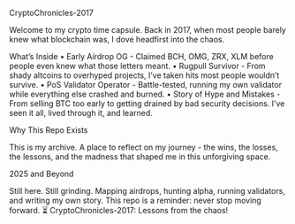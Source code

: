 CryptoChronicles-2017

Welcome to my crypto time capsule.
Back in 2017, when most people barely knew what blockchain was, I dove headfirst into the chaos.

What’s Inside
	•	Early Airdrop OG - Claimed BCH, OMG, ZRX, XLM before people even knew what those letters meant.
	•	Rugpull Survivor - From shady altcoins to overhyped projects, I’ve taken hits most people wouldn’t survive.
	•	PoS Validator Operator - Battle-tested, running my own validator while everything else crashed and burned.
	•	Story of Hype and Mistakes - From selling BTC too early to getting drained by bad security decisions.
I’ve seen it all, lived through it, and learned.

Why This Repo Exists

This is my archive. A place to reflect on my journey - the wins, the losses, the lessons, and the madness that shaped me in this unforgiving space.

2025 and Beyond

Still here. Still grinding. Mapping airdrops, hunting alpha, running validators, and writing my own story.
This repo is a reminder: never stop moving forward.
⏳ CryptoChronicles-2017: Lessons from the chaos!
